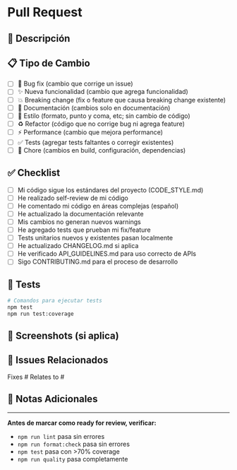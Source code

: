 # Pull Request

## 🎯 Descripción

<!-- Breve descripción de los cambios realizados -->

## 📋 Tipo de Cambio

- [ ] 🐛 Bug fix (cambio que corrige un issue)
- [ ] ✨ Nueva funcionalidad (cambio que agrega funcionalidad)
- [ ] 💥 Breaking change (fix o feature que causa breaking change existente)
- [ ] 📝 Documentación (cambios solo en documentación)
- [ ] 🎨 Estilo (formato, punto y coma, etc; sin cambio de código)
- [ ] ♻️ Refactor (código que no corrige bug ni agrega feature)
- [ ] ⚡️ Performance (cambio que mejora performance)
- [ ] ✅ Tests (agregar tests faltantes o corregir existentes)
- [ ] 🔧 Chore (cambios en build, configuración, dependencias)

## ✅ Checklist

- [ ] Mi código sigue los estándares del proyecto (CODE_STYLE.md)
- [ ] He realizado self-review de mi código
- [ ] He comentado mi código en áreas complejas (español)
- [ ] He actualizado la documentación relevante
- [ ] Mis cambios no generan nuevos warnings
- [ ] He agregado tests que prueban mi fix/feature
- [ ] Tests unitarios nuevos y existentes pasan localmente
- [ ] He actualizado CHANGELOG.md si aplica
- [ ] He verificado API_GUIDELINES.md para uso correcto de APIs
- [ ] Sigo CONTRIBUTING.md para el proceso de desarrollo

## 🧪 Tests

<!-- Describe los tests que agregaste o modificaste -->

```bash
# Comandos para ejecutar tests
npm test
npm run test:coverage
```

## 📸 Screenshots (si aplica)

<!-- Agrega screenshots si hay cambios visuales -->

## 🔗 Issues Relacionados

Fixes #<!-- número de issue --> Relates to #<!-- número de issue -->

## 📝 Notas Adicionales

<!-- Cualquier información adicional relevante para los reviewers -->

---

**Antes de marcar como ready for review, verificar:**

- `npm run lint` pasa sin errores
- `npm run format:check` pasa sin errores
- `npm test` pasa con >70% coverage
- `npm run quality` pasa completamente
